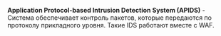 **Application Protocol-based Intrusion Detection System (APIDS)** - Система обеспечивает контроль пакетов, которые передаются по протоколу прикладного уровня. Такие IDS работают вместе с WAF. 